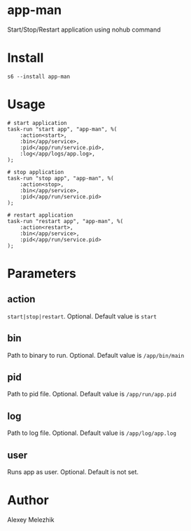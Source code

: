 # app-man

Start/Stop/Restart application using nohub command

# Install

    s6 --install app-man

# Usage

    # start application
    task-run "start app", "app-man", %(
        :action<start>,
        :bin</app/service>,
        :pid</app/run/service.pid>,
        :log</app/logs/app.log>,
    );

    # stop application
    task-run "stop app", "app-man", %(
        :action<stop>,
        :bin</app/service>,
        :pid</app/run/service.pid>
    );

    # restart application
    task-run "restart app", "app-man", %(
        :action<restart>,
        :bin</app/service>,
        :pid</app/run/service.pid>
    );


# Parameters

## action

`start|stop|restart`. Optional. Default value is `start`

## bin

Path to binary to run. Optional. Default value is `/app/bin/main`

## pid

Path to pid file. Optional. Default value is `/app/run/app.pid`

## log

Path to log file. Optional. Default value is `/app/log/app.log`

## user

Runs app as user. Optional. Default is not set.

# Author

Alexey Melezhik
